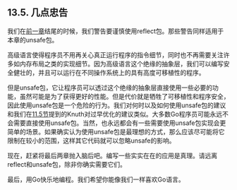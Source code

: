 ## 13.5. 几点忠告

我们在[前一章](../第12章%20反射/本章概要)结尾的时候，我们警告要谨慎使用reflect包。那些警告同样适用于本章的unsafe包。

高级语言使得程序员不用再关心真正运行程序的指令细节，同时也不再需要关注许多如内存布局之类的实现细节。因为高级语言这个绝缘的抽象层，我们可以编写安全健壮的，并且可以运行在不同操作系统上的具有高度可移植性的程序。

但是unsafe包，它让程序员可以透过这个绝缘的抽象层直接使用一些必要的功能，虽然可能是为了获得更好的性能。但是代价就是牺牲了可移植性和程序安全，因此使用unsafe包是一个危险的行为。我们对何时以及如何使用unsafe包的建议和我们在[11.5节](11.5.%20剖析)提到的Knuth对过早优化的建议类似。大多数Go程序员可能永远不会需要直接使用unsafe包。当然，也永远都会有一些需要使用unsafe包实现会更简单的场景。如果确实认为使用unsafe包是最理想的方式，那么应该尽可能将它限制在较小的范围，这样其它代码就可以忽略unsafe的影响。

现在，赶紧将最后两章抛入脑后吧。编写一些实实在在的应用是真理。请远离reflect和unsafe包，除非你确实需要它们。

最后，用Go快乐地编程。我们希望你能像我们一样喜欢Go语言。

